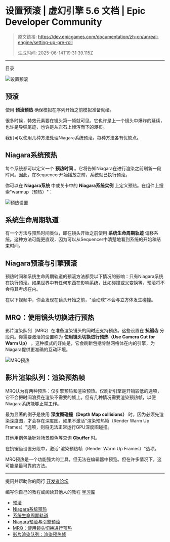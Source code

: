 # 设置预滚 | 虚幻引擎 5.6 文档 | Epic Developer Community

> 原文链接: https://dev.epicgames.com/documentation/zh-cn/unreal-engine/setting-up-pre-roll
> 
> 生成时间: 2025-06-14T19:31:39.115Z

---

目录

![设置预滚](https://dev.epicgames.com/community/api/documentation/image/369603d3-20cb-405e-b03c-0df36b37b630?resizing_type=fill&width=1920&height=335)

## 预滚

使用 **预滚预热** 确保模拟在序列开始之前模拟准备就绪。

很多时候，特效元素要在镜头第一帧就可见。它也许是上一个镜头中爆炸的延续，也许是导弹尾迹，也许是从岩石上倾泻而下的瀑布。

我们可以使用几种方法处理Niagara系统预滚。每种方法各有优缺点。

## Niagara系统预热

每个系统都可以定义一个 **预热时间** 。它将告知Niagara在进行渲染之前刷新一段时间。因此，在Sequencer开始播放之前，系统就已执行预滚。

你可以在 **Niagara系统** 中或关卡中的 **Niagara系统实例** 上定义预热。在组件上搜索"warmup（预热）"：

![预热设置](https://d1iv7db44yhgxn.cloudfront.net/documentation/images/7a7c0599-1d65-48ea-bc9a-dab9092f219a/warmupcomponentsettings.png)

## 系统生命周期轨道

有一个方法与预热时间类似，即在镜头开始之前使用 **系统生命周期轨迹** 偏移系统。这种方法可能更直观，因为可以从Sequencer中清楚地看到系统的开始和结束时间。

## Niagara预滚与引擎预滚

预热时间和系统生命周期轨道的预滚方法都受以下情况的影响：只有Niagara系统在执行预滚。如果世界中有任何东西在影响系统，比如碰撞或父变换等，预滚将不会将其考虑在内。

在以下视频中，你会发现在镜头开始之前，"滚动球"不会与立方体发生碰撞。

## MRQ：使用镜头切换进行预热

影片渲染队列（MRQ）在准备渲染镜头的同时还支持预热。这些设置在 **抗锯齿** 分段内。你需要激活的设置称为 **使用镜头切换进行预热（Use Camera Cut for Warm Up）** 。这种模式的好处是，它会刷新包括骨骼网格体在内的引擎，为Niagara提供更准确的互动环境。

![MRQ预热](https://d1iv7db44yhgxn.cloudfront.net/documentation/images/b48c7af6-d5dd-40fa-8961-21457675ad73/mrqwarmuptooltip.png)

## 影片渲染队列：渲染预热帧

MRQ认为有两种预热：仅引擎预热和渲染预热。仅刷新引擎是开销较低的选项，它不会把时间浪费在渲染不需要的帧上。但有几种情况需要渲染预热帧，以便Niagara系统能够正常工作。

最为显著的例子是使用 **深度图碰撞（Depth Map collisions）** 时。因为必须先渲染深度图，才会存在深度图。如果不激活"渲染预热帧（Render Warm Up Frames）"选项，则将无法正常运行GPU深度图碰撞。

其他用例包括针对场景颜色等查询 **Gbuffer** 时。

在抗锯齿设置分段中，激活"渲染预热帧（Render Warm Up Frames）"选项。

MRQ预热是一个功能强大的工具，但无法在编辑器中预览。但在许多情况下，这可能是最可靠的方法。

* * *

提问并帮助你的同行 [开发者论坛](https://forums.unrealengine.com/categories?tag=unreal-engine)

编写你自己的教程或阅读其他人的教程 [学习库](https://dev.epicgames.com/community/unreal-engine/learning)

-   [预滚](/documentation/zh-cn/unreal-engine/setting-up-pre-roll#%E9%A2%84%E6%BB%9A)
-   [Niagara系统预热](/documentation/zh-cn/unreal-engine/setting-up-pre-roll#niagara%E7%B3%BB%E7%BB%9F%E9%A2%84%E7%83%AD)
-   [系统生命周期轨道](/documentation/zh-cn/unreal-engine/setting-up-pre-roll#%E7%B3%BB%E7%BB%9F%E7%94%9F%E5%91%BD%E5%91%A8%E6%9C%9F%E8%BD%A8%E9%81%93)
-   [Niagara预滚与引擎预滚](/documentation/zh-cn/unreal-engine/setting-up-pre-roll#niagara%E9%A2%84%E6%BB%9A%E4%B8%8E%E5%BC%95%E6%93%8E%E9%A2%84%E6%BB%9A)
-   [MRQ：使用镜头切换进行预热](/documentation/zh-cn/unreal-engine/setting-up-pre-roll#mrq%EF%BC%9A%E4%BD%BF%E7%94%A8%E9%95%9C%E5%A4%B4%E5%88%87%E6%8D%A2%E8%BF%9B%E8%A1%8C%E9%A2%84%E7%83%AD)
-   [影片渲染队列：渲染预热帧](/documentation/zh-cn/unreal-engine/setting-up-pre-roll#%E5%BD%B1%E7%89%87%E6%B8%B2%E6%9F%93%E9%98%9F%E5%88%97%EF%BC%9A%E6%B8%B2%E6%9F%93%E9%A2%84%E7%83%AD%E5%B8%A7)